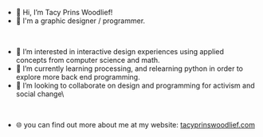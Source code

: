 - 👋 Hi, I’m Tacy Prins Woodlief!
- 📒 I'm a graphic designer / programmer. 
<br />

- 👀 I’m interested in interactive design experiences using applied concepts from computer science and math. 
- 🌱 I’m currently learning processing, and relearning python in order to explore more back end programming.  
- 💞️ I’m looking to collaborate on design and programming for activism and social change\
<br />

- 🌐 you can find out more about me at my website: [tacyprinswoodlief.com](https://tacyprinswoodlief.com)

